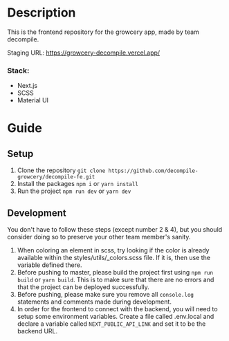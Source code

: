 
# Description
This is the frontend repository for the growcery app, made by team decompile.

Staging URL: https://growcery-decompile.vercel.app/
### Stack:
 - Next.js
 - SCSS
 - Material UI
# Guide
## Setup

1. Clone the repository `git clone https://github.com/decompile-growcery/decompile-fe.git`
2. Install the packages `npm i` or `yarn install`
3. Run the project `npm run dev` or `yarn dev`
## Development
You don't have to follow these steps (except number 2 & 4), but you should consider doing so to preserve your other team member's sanity.

1. When coloring an element in scss, try looking if the color is already available within the styles/utils/_colors.scss file. If it is, then use the variable defined there.
2. Before pushing to master, please build the project first using `npm run build` or `yarn build`. This is to make sure that there are no errors and that the project can be deployed successfully.
3. Before pushing, please make sure you remove all `console.log` statements and comments made during development.
4. In order for the frontend to connect with the backend, you will need to setup some environment variables. Create a file called .env.local and declare a variable called `NEXT_PUBLIC_API_LINK` and set it to be the backend URL.
